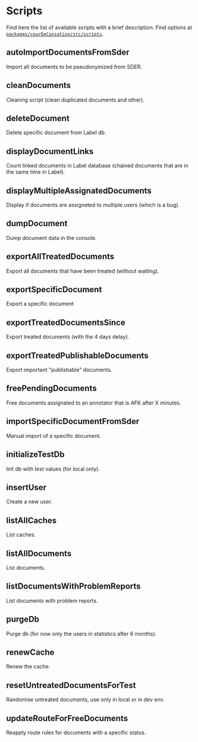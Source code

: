 # Scripts

Find here the list of available scripts with a brief description. Find options at [`packages/courDeCassation/src/scripts`](https://github.com/Cour-de-cassation/label/tree/dev/packages/courDeCassation/src/scripts).

## autoImportDocumentsFromSder

Import all documents to be pseudonymized from SDER.

## cleanDocuments

Cleaning script (clean duplicated documents and other).

## deleteDocument

Delete specific document from Label db.

## displayDocumentLinks

Count linked documents in Label database (chained documents that are in the same time in Label).

## displayMultipleAssignatedDocuments

Display if documents are assigneted to multiple users (which is a bug).

## dumpDocument

Dump document data in the console.

## exportAllTreatedDocuments

Export all documents that have been treated (without waiting).

## exportSpecificDocument

Export a specific document

## exportTreatedDocumentsSince

Export treated documents (with the 4 days delay).

## exportTreatedPublishableDocuments

Export important "publishable" documents.

## freePendingDocuments

Free documents assignated to an annotator that is AFK after X minutes.

## importSpecificDocumentFromSder

Manual import of a specific document.

## initializeTestDb

Init db with test values (for local only).

## insertUser

Create a new user.

## listAllCaches

List caches.

## listAllDocuments

List documents.

## listDocumentsWithProblemReports

List documents with problem reports.

## purgeDb

Purge db (for now only the users in statistics after 6 months).

## renewCache

Renew the cache.

## resetUntreatedDocumentsForTest

Randomise untreated documents, use only in local or in dev env.

## updateRouteForFreeDocuments

Reapply route rules for documents with a specific status.
